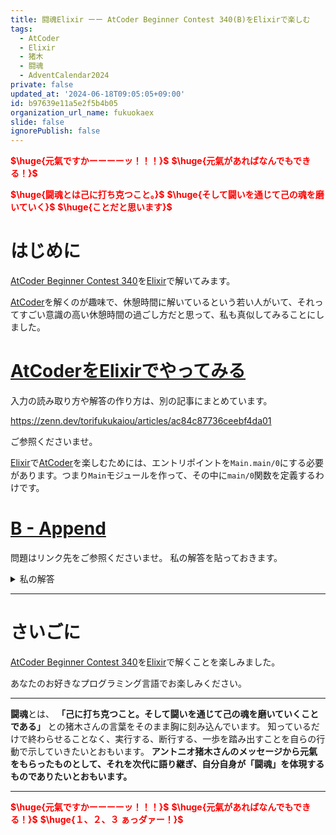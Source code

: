 ```yaml
---
title: 闘魂Elixir ーー AtCoder Beginner Contest 340(B)をElixirで楽しむ
tags:
  - AtCoder
  - Elixir
  - 猪木
  - 闘魂
  - AdventCalendar2024
private: false
updated_at: '2024-06-18T09:05:05+09:00'
id: b97639e11a5e2f5b4b05
organization_url_name: fukuokaex
slide: false
ignorePublish: false
---
```

<b><font color="red">$\huge{元氣ですかーーーーッ！！！}$</font></b>
<b><font color="red">$\huge{元氣があればなんでもできる！}$</font></b>

<b><font color="red">$\huge{闘魂とは己に打ち克つこと。}$</font></b>
<b><font color="red">$\huge{そして闘いを通じて己の魂を磨いていく}$</font></b>
<b><font color="red">$\huge{ことだと思います}$</font></b>


# はじめに

[AtCoder Beginner Contest 340](https://atcoder.jp/contests/abc340)を[Elixir](https://elixir-lang.org/)で解いてみます。

[AtCoder](https://atcoder.jp/)を解くのが趣味で、休憩時間に解いているという若い人がいて、それってすごい意識の高い休憩時間の過ごし方だと思って、私も真似してみることにしました。


# [AtCoderをElixirでやってみる](https://zenn.dev/torifukukaiou/articles/ac84c87736ceebf4da01)

入力の読み取り方や解答の作り方は、別の記事にまとめています。


https://zenn.dev/torifukukaiou/articles/ac84c87736ceebf4da01

ご参照くださいませ。

[Elixir](https://elixir-lang.org/)で[AtCoder](https://atcoder.jp/)を楽しむためには、エントリポイントを`Main.main/0`にする必要があります。つまり`Main`モジュールを作って、その中に`main/0`関数を定義するわけです。

# [B - Append](https://atcoder.jp/contests/abc340/tasks/abc340_b)

問題はリンク先をご参照くださいませ。
私の解答を貼っておきます。


<details><summary>私の解答</summary>

_問題文を読んでいることを前提にひとこと解説をしておきます。_

プログラムでは先頭に追加していっています。この問題を解く上では先頭に追加しても末尾に追加しても解けるので、先頭に追加する方が速いという[Elixir](https://elixir-lang.org/)のリストの性質を使っています。リストのインデックスは０オリジンであることを思い出してください。

```elixir
defmodule Main do
  def main do
    q = IO.read(:line) |> String.trim() |> String.to_integer()
    
    queries = for _i <- 1..q do
      IO.read(:line) |> String.trim() |> String.split(" ") |> Enum.map(&String.to_integer/1)
    end
    
    solve(queries)
    |> IO.puts()
  end
  
  def solve(queries) do
    queries
    |> Enum.reduce({[], []}, fn
      [1, x], {a_list, list} -> {[x | a_list], list}
      [2, k], {a_list, list} -> {a_list, [Enum.at(a_list, k - 1) | list]}
    end)
    |> elem(1)
    |> Enum.reverse()
    |> Enum.join("\n")
  end
end
```




</details>




---

# さいごに

[AtCoder Beginner Contest 340](https://atcoder.jp/contests/abc340)を[Elixir](https://elixir-lang.org/)で解くことを楽しみました。

あなたのお好きなプログラミング言語でお楽しみください。

---


**闘魂**とは、  **「己に打ち克つこと。そして闘いを通じて己の魂を磨いていくことである」** との猪木さんの言葉をそのまま胸に刻み込んでいます。
知っているだけで終わらせることなく、実行する、断行する、一歩を踏み出すことを自らの行動で示していきたいとおもいます。
**アントニオ猪木さんのメッセージから元氣をもらったものとして、それを次代に語り継ぎ、自分自身が「闘魂」を体現するものでありたいとおもいます。**

---

<b><font color="red">$\huge{元氣ですかーーーーッ！！！}$</font></b>
<b><font color="red">$\huge{元氣があればなんでもできる！}$</font></b>
<b><font color="red">$\huge{１、２、３ ぁっダァー！}$</font></b>
